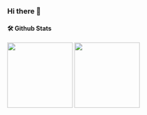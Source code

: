 ### Hi there 👋

<!--
**billy5982/billy5982** is a ✨ _special_ ✨ repository because its `README.md` (this file) appears on your GitHub profile.

Here are some ideas to get you started:

- 🔭 I’m currently working on ...
- 🌱 I’m currently learning ...
- 👯 I’m looking to collaborate on ...
- 🤔 I’m looking for help with ...
- 💬 Ask me about ...
- 📫 How to reach me: ...
- 😄 Pronouns: ...
- ⚡ Fun fact: ...
-->

#### 🛠️ Github Stats
<p>
  <img height="150em" src="https://github-readme-stats.vercel.app/api?username=billy5982&show_icons=true&theme=radical">
 <!--언어사용량-->
  <img height="150em" src="https://github-readme-stats.vercel.app/api/top-langs/?username= billy5982&layout=compact&theme=onedark">
</p>
